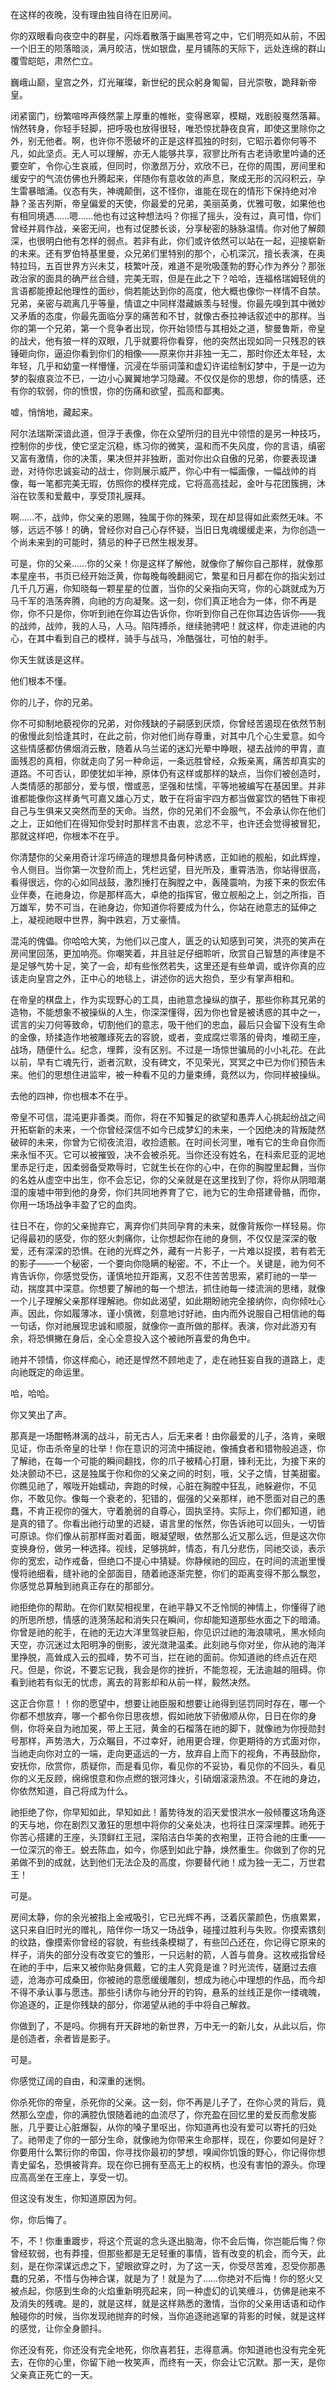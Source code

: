 在这样的夜晚，没有理由独自待在旧房间。

你的双眼看向夜空中的群星，闪烁着散落于幽黑苍穹之中，它们明亮如从前，不因一个旧王的陨落暗淡，满月皎洁，恍如银盘，星月铺陈的天际下，远处连绵的群山覆雪皑皑，肃然伫立。

巍峨山巅，皇宫之外，灯光璀璨，新世纪的民众躬身匍匐，目光崇敬，跪拜新帝皇。

闭紧窗门，纷繁喧哗声倏然蒙上厚重的帷帐，变得窸窣，模糊，戏剧般戛然落幕。悄然转身，你轻手轻脚，把呼吸也放得很轻，唯恐惊扰静夜良宵，即使这里除你之外，别无他者。啊，也许你不愿破坏的正是这样孤独的时刻，它昭示着你何等不凡，如此坚贞。无人可以理解，亦无人能够共享，寂寥比所有古老诗歌里吟诵的还要空旷，令你心生哀戚，但同时，你激昂万分，欢欣不已，在你的周围，房间里和缓安宁的气流仿佛也升腾起来，伴随你有意收敛的声息，聚成无形的沉闷积云，孕生雷暴暗涌。仪态有失，神魂颠倒，这不怪你，谁能在现在的情形下保持绝对冷静？圣吉列斯，帝皇偏爱的天使，你最爱的兄弟，美丽英勇，优雅可敬，如果他也有相同境遇……嗯……他也有过这种想法吗？你摇了摇头，没有过，真可惜，你们曾经并肩作战，亲密无间，也有过促膝长谈，分享秘密的脉脉温情。你对他了解颇深，也很明白他有怎样的弱点。若非有此，你们或许依然可以站在一起，迎接崭新的未来。还有罗伯特基里曼，众兄弟们里特别的那个，心机深沉，擅长表演，在奥特拉玛，五百世界方兴未艾，枝繁叶茂，难道不是吮吸蓬勃的野心作为养分？那张政治家的面具的确严丝合缝，完美无瑕，但是在此之下？哈哈，连福格瑞姆轻佻的言语都能撩起他理性的面纱，倘若能达到你的高度，他大概也像你一样情不自禁。兄弟，亲密与疏离几乎等量，情谊之中同样潜藏嫉羡与轻慢。你最先嗅到其中微妙又矛盾的态度，你最先面临分享的痛苦和不甘，就像古泰拉神话叙述中的那样。当你的第一个兄弟，第一个竞争者出现，你开始领悟与其相处之道，黎曼鲁斯，帝皇的战犬，他有狼一样的双眼，几乎就要将你看穿，他的突然出现如同一只残忍的铁锤砸向你，逼迫你看到你们的相像——原来你并非独一无二，那时你还太年轻，太年轻，几乎和幼童一样懵懂，沉浸在华丽词藻和虚幻许诺绘制幻梦中，于是一边为梦的裂痕哀泣不已，一边小心翼翼地学习隐藏。不仅仅是你的思想，你的情感，还有你的软弱，你的愤恨，你的伤痛和欲望，孤高和鄙夷。

嘘，悄悄地，藏起来。

阿尔法瑞斯深谙此道，但浮于表像，你在众望所归的目光中领悟的是另一种技巧，控制你的步伐，使它坚定沉稳，练习你的微笑，温和而不失风度，你的言语，缜密又富有激情，你的决策，果决但并非独断，面对你出众自傲的兄弟，你要表现谦逊，对待你忠诚妄动的战士，你则展示威严，你心中有一幅画像，一幅战帅的肖像，每一笔都完美无瑕，仿照你的模样完成，它将高高挂起，金叶与花团簇拥，沐浴在钦羡和爱戴中，享受顶礼膜拜。

啊……不，战帅，你父亲的恩赐，独属于你的殊荣，现在却显得如此索然无味。不够，远远不够！的确，曾经你对自己心存怀疑，当旧日鬼魂缓缓走来，为你创造一个尚未来到的可能时，猜忌的种子已然生根发芽。

可是，你的父亲……你的父亲！你是这样了解他，就像你了解你自己那样，就像那本星座书，书页已经开始泛黄，你每晚每晚翻阅它，繁星和日月都在你的指尖划过几千几万遍，你知晓每一颗星星的位置，当你的父亲指向天穹，你的心跳就成为万马千军的浩荡奔腾，向祂的方向凝聚。这一刻，你们真正地合为一体，你不再是你，你不只是你，你听到祂在你耳边告诉你，你听到你自己在你耳边告诉你——我的战帅，战帅，我的人马，人马。陷阵搏杀，继续驰骋吧！就这样，你走进祂的内心，在其中看到自己的模样，骑手与战马，冷酷强壮，可怕的射手。

你天生就该是这样。

他们根本不懂。

你的儿子，你的兄弟。

你不可抑制地藐视你的兄弟，对你残缺的子嗣感到厌烦，你曾经苦遏现在依然节制的傲慢此刻恰逢其时，在此之前，你对他们尚存尊重，对其中几个心生爱意。如今这些情感都仿佛烟消云散，随着从乌兰诺的迷幻光晕中睁眼，褪去战帅的甲胄，直面残忍的真相，你就走向了另一种命运，一条远胜曾经，众叛亲离，痛苦却真实的道路。不可否认，即使犹如半神，原体仍有这样或那样的缺点，当你们被创造时，人类情感的那部分，爱与恨，憎或恶，坚强和怯懦，平等地被编写在基因里。并非谁都能像你这样勇气可嘉又雄心万丈，敢于在将宙宇四方都当做宴饮的牺牲下审视自己与生俱来又突然而至的天命。当然，你的兄弟们不会服气，不会承认你在他们之上，正如他们在得知你受封时那样言不由衷，忿忿不平，也许还会觉得被冒犯，那就这样吧，你根本不在乎。

你清楚你的父亲用奇计淫巧缔造的理想具备何种诱惑，正如祂的舰船，如此辉煌，令人侧目。当你第一次登阶而上，凭栏远望，目光所及，重霄浩浩，你站得很高，看得很远，你的心如同战鼓，激烈捶打在胸膛之中，轰隆震响，为接下来的恢宏伟业伴奏，在祂身边，你是那样高大，卓绝的指挥官，傲立舰船之上，剑之所指，百万雄军，势不可当，在祂身边，你知道你将要成为什么，你站在祂意志的延伸之上，凝视祂眼中世界，胸中跌宕，万丈豪情。

混沌的傀儡。你哈哈大笑，为他们以己度人，匮乏的认知感到可笑，洪亮的笑声在房间里回荡，更加响亮。你嘲笑着，并且驻足仔细聆听，欣赏自己智慧的声律是不是足够气势十足，笑了一会，却有些怅然若失，这里还是有些单调，或许你真的应该走向皇宫之外，正中心的地毯上，讲述你的远大抱负，至少有掌声相和。

在帝皇的棋盘上，作为实现野心的工具，由祂意念操纵的旗子，那些你称其兄弟的造物，不能想象不被操纵的人生，你深深懂得，因为你也曾是被诱惑的其中之一，谎言的尖刀何等致命，切割他们的意志，吸干他们的忠血，最后只会留下没有生命的金像，矫揉造作地被雕琢死去的容貌，或者，变成腐烂零落的骨肉，堆砌王座，战场，随便什么。纪念，埋葬，没有区别。不过是一场惊世骗局的小小礼花。在此以前，早有亡魂先行，逝者沉默，没有碑文，不见荣光，冥冥之中已为你们预告未来。他们的思想住进监牢，被一种看不见的力量束缚，竟然以为，你同样被操纵。

去他的四神，你也根本不在乎。

帝皇不可信，混沌更非善类。而你，将在不知餮足的欲望和愚弄人心挑起纷战之间开拓崭新的未来，一个你曾经深信不如今已成梦幻的未来，一个因绝决的背叛陡然破碎的未来，你曾为它彻夜流泪，收捡遗骸。在时间长河里，唯有它的生命自你而来永恒不灭。它可以被摧毁，决不会被杀死。当你还没有姓名，在科索尼亚的泥地里赤足行走，因柔弱备受欺辱时，它就生长在你的心中，在你的胸膛里起舞，当你的名姓从虚空中出生，你不会忘记，你的父亲就是在这里找到了你，将你从阴暗潮湿的废墟中带到他的身旁，你们共同地养育了它，祂为它的生命搭建骨骼，而你，你用一场场战争丰盈了它的血肉。

往日不在，你的父亲抛弃它，离弃你们共同孕育的未来，就像背叛你一样轻易。你记得最初的感受，你的怒火刺痛你，让你想起你在祂的身侧，不仅仅是深深的敬爱，还有深深的恐惧。在祂的光辉之外，藏有一片影子，一片难以捉摸，若有若无的影子——一个秘密，一个要向你隐瞒的秘密。不，不止一个。关键是，祂为何不肯告诉你，你感觉受伤，谨慎地拉开距离，又忍不住苦苦思索，紧盯祂的一举一动，揣度其中深意。你想要了解祂的每一个想法，抓住祂每一缕流淌的思绪，就像一个儿子理解父亲那样理解祂。你如此渴望，如此期盼祂完全接纳你，向你倾吐心声。因此，你如履薄冰，谨小慎微，刻意地讨好祂，由内而外说服自己相信祂的每一句话，你对祂展现忠诚和顺服，就像你一直所做的那样。表演，你对此游刃有余，将恐惧撇在身后，全心全意投入这个被祂所喜爱的角色中。

祂并不领情，你这样痴心，祂还是悍然不顾地走了，走在祂狂妄自我的道路上，走向祂既定的命运里。

哈，哈哈。

你又笑出了声。

那真是一场酣畅淋漓的战斗，前无古人，后无来者！由你最爱的儿子，洛肯，亲眼见证，你击杀帝皇的壮举！你在意识的河流中捕捉祂，像捕食者和猎物般追逐，你了解祂，在每一个可能的瞬间翻找，你的爪子被精心打磨，锋利无比，为接下来的处决颤动不已，这是独属于你和你的父亲之间的时刻，哦，父子之情，甘美甜蜜。你瞧见祂了，喉咙开始蠕动，奔跑的时候，心脏在胸膛中狂乱，祂躲避你，不见你，不敢见你。像每一个衰老的，犯错的，倔强的父亲那样，祂不愿面对自己的愚蠢，不肯正视你的强大，守着脆弱的自尊心，固执坚持。实际上，你们都知道，祂是真的错了。你看出祂行动里的迟疑，语言里的怅然，你告诉祂可以回头，一切皆可原谅。你们像从前那样面对着面，眼凝望眼，依然那么近又那么远，但是这次你变换身份，做另一种选择。视线，足够挑衅，情态，有几分悲伤，同祂交谈，表示你的宽宏，动作戒备，但绝口不提心中猜疑。你静候祂的回应，在时间的流逝里慢慢将祂细看，缝补祂的全部面目，随着祂逐渐完整，你们的距离变得不那么飘忽，你感觉总算触到祂真正存在的那部分。

祂拒绝你的帮助。在你们默契相视里，在祂平静又不乏怜悯的神情上，你懂得了祂的所思所想，情感的涟漪荡起和消失只在瞬间，你却能知道那些水面之下的暗涌。你曾是祂的舵手，在祂的无边大洋里驾驶巨船，你见识过祂的海浪啸吼，黑水倾向天空，亦沉迷过太阳明净的倒影，波光潋滟温柔。此刻祂与你对坐，你从祂的海洋里挣脱，高耸成入云的孤峰，势不可当，拦在祂的面前。你知道祂的终点近在咫尺。但是，你说，不要忘记我，我会是你的挫折，不能忽视，无法逾越的阻碍。你看到祂若有似无的忧虑，离去的背影却和从前一样，毅然决然。

这正合你意！！你的愿望中，想要让祂臣服和想要让祂得到惩罚同时存在，哪一个你都不想放弃，哪一个都令你日思夜想，假如祂放下骄傲顺从你，日日在你的身侧，你将亲自为祂加冕，带上王冠，黄金的石榴落在祂的脚下，就像祂为你授勋封号那样，声势浩大，万众瞩目，不过幸好，祂用更合理，你更期待的方式面对你，当祂走向你对立的一端，走向更遥远的一方，放弃自上而下的视角，不再鼓励你，安抚你，欣赏你，质疑你，而是看见你，看见你的不妥协，看见你的不回头，看见你的义无反顾，绵绵恨意和你点燃的银河烽火，引硝烟滚滚热浪。不在祂的身边，你依然知道，自己将成为什么。

祂拒绝了你，你早知如此，早知如此！蓄势待发的滔天爱恨洪水一般倾覆这场角逐的天与地，你在剧烈又激狂的思想中将你的父亲处决，也将往日深深埋葬。祂死于你苦心搭建的王座，头顶鲜红王冠，深陷洁白华美的衣袍里，正符合祂的庄重——一位深沉的帝王。蜕去陈血，如今，你感到如此宁静，焕然重生。你做到了你的兄弟做不到的成就，达到他们无法企及的高度，你要替代祂！成为独一无二，万世君王！

可是。

房间太静，你的余光被指上金戒吸引，它已光辉不再，泛着灰蒙颜色，伤痕累累，这只来自旧时光的赠礼，陪伴你一场又一场战争，碰撞过胜利与失败。你摸索镌刻的纹路，像摸索你曾经的容貌，有些线条模糊了，有些凹凸还在，你记得它原来的样子，消失的部分没有改变它的雏形，一只远射的箭，人首与兽身。这枚戒指曾经在祂的手中，后来又被你贴身佩戴，它的主人究竟是谁？时光流传，磋磨过去痕迹，沧海亦可成桑田，你被祂的意愿缓缓雕刻，想成为祂心中理想的作品，而今却不得不承认事与愿违。那些引诱你与祂分开的钓钩，悬系的丝线正是你一缕魂魄，你追逐的，正是你残缺的部分，你渴望从祂的手中将自己解救。

你做到了，不是吗。你拥有开天辟地的新世界，万中无一的新儿女，从此以后，你是创造者，余者皆是影子。

可是。

你感觉辽阔的自由，和深重的迷惘。

你杀死你的帝皇，杀死你的父亲。这一刻，你不再是儿子了，在你心灵的背后，竟然那么空虚，你的满腔仇恨随着祂的血流尽了，你充盈在回忆里的爱反而愈发膨胀，几乎要让心脏爆裂，从你的嗓子里呕出，你知道再也没有爱可以寄托的归处了。祂带走了你的一部分生命，就像祂为你带来生命那样，现在，你要如何是好？你要用什么繁衍你的帝国，你寻找你最初的梦想，嗅闻你饥饿的野心，你记得你想青史留名，恐惧被背弃。现在你已拥有至高无上的权柄，也没有害怕的源头。你理应高高坐在王座上，享受一切。

但这没有发生，你知道原因为何。

你，你后悔了。

不，不！你重重踱步，将这个荒诞的念头逐出脑海，你不会后悔，你岂能后悔？你曾经软弱，也有莽撞，但那些都是无足轻重的事情，皆有改变的机会，而今天，此刻，是在你深谋远虑之下，望眼欲穿之时，为了这一天，你受尽苦难，忍受你那愚蠢的兄弟，不惜与伪神合谋，就是为了！就是为了……你绝对不后悔！你的怒火又被点起，你感到生命的火焰重新明亮起来，同一种虚幻的讥笑缠斗，仿佛是祂来不及消失的残魂。是的，就是这样，就是这样熟悉的激情，当你的父亲用话语和动作触碰你的时候，当你发现祂抛弃的时候，当你追逐祂逃窜的背影的时候，就是这样的感觉，让你全身颤抖。

你还没有死，你还没有完全地死，你欣喜若狂，志得意满。你知道祂也没有完全死去，在你的心里，你留下祂一枚笑声，而终有一天，你会让它沉默。那一天，是你父亲真正死亡的一天。

